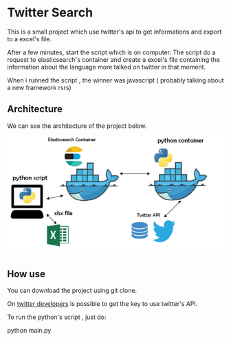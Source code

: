 # Twitter Search

This is a small project which use twitter's api to get informations and export to a excel's file.

After a few minutes, start the script which is on computer. The script do a request to elasticsearch's container and create a excel's file containing the information about the language more talked on twitter in that moment.

When i runned the script , the winner was javascript ( probably talking about a new framework rsrs)

## Architecture

We can see the architecture of the project below.

![Architecture](https://github.com/Rodsafreitas/twitter_search/blob/master/images/architecture.png?raw=true)

## How use

You can download the project using git clone.

On <a href="https://developer.twitter.com/">twitter developers</a> is possible to get the key to use twitter's API.

To run the python's script , just do:

python main.py
